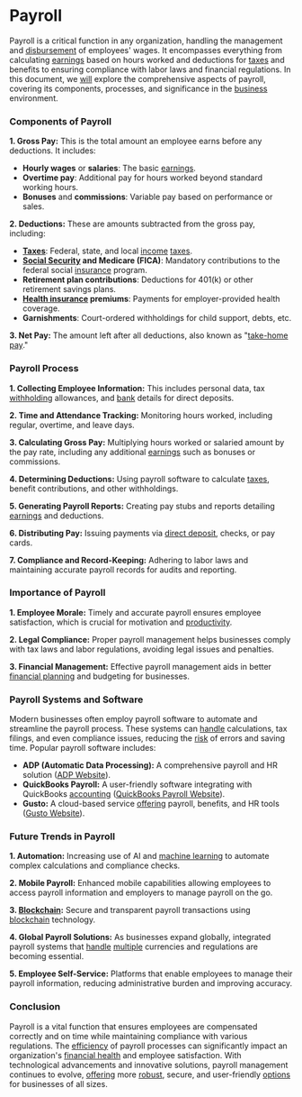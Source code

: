 # Payroll

Payroll is a critical function in any organization, handling the management and [disbursement](../d/disbursement.md) of employees' wages. It encompasses everything from calculating [earnings](../e/earnings.md) based on hours worked and deductions for [taxes](../t/taxes.md) and benefits to ensuring compliance with labor laws and financial regulations. In this document, we [will](../w/will.md) explore the comprehensive aspects of payroll, covering its components, processes, and significance in the [business](../b/business.md) environment.

### Components of Payroll

**1. Gross Pay:** This is the total amount an employee earns before any deductions. It includes:

- **Hourly wages** or **salaries**: The basic [earnings](../e/earnings.md).
- **Overtime pay**: Additional pay for hours worked beyond standard working hours.
- **Bonuses** and **commissions**: Variable pay based on performance or sales.

**2. Deductions:** These are amounts subtracted from the gross pay, including:

- **[Taxes](../t/taxes.md)**: Federal, state, and local [income](../i/income.md) [taxes](../t/taxes.md).
- **[Social Security](../s/social_security.md) and Medicare (FICA)**: Mandatory contributions to the federal social [insurance](../i/insurance.md) program.
- **Retirement plan contributions**: Deductions for 401(k) or other retirement savings plans.
- **[Health insurance](../h/health_insurance.md) premiums**: Payments for employer-provided health coverage.
- **Garnishments**: Court-ordered withholdings for child support, debts, etc.

**3. Net Pay:** The amount left after all deductions, also known as "[take-home pay](../t/take-home_pay.md)."

### Payroll Process

**1. Collecting Employee Information:** This includes personal data, tax [withholding](../w/withholding.md) allowances, and [bank](../b/bank.md) details for direct deposits.

**2. Time and Attendance Tracking:** Monitoring hours worked, including regular, overtime, and leave days.

**3. Calculating Gross Pay:** Multiplying hours worked or salaried amount by the pay rate, including any additional [earnings](../e/earnings.md) such as bonuses or commissions.

**4. Determining Deductions:** Using payroll software to calculate [taxes](../t/taxes.md), benefit contributions, and other withholdings.

**5. Generating Payroll Reports:** Creating pay stubs and reports detailing [earnings](../e/earnings.md) and deductions.

**6. Distributing Pay:** Issuing payments via [direct deposit](../d/direct_deposit.md), checks, or pay cards.

**7. Compliance and Record-Keeping:** Adhering to labor laws and maintaining accurate payroll records for audits and reporting.

### Importance of Payroll

**1. Employee Morale:** Timely and accurate payroll ensures employee satisfaction, which is crucial for motivation and [productivity](../p/productivity.md).

**2. Legal Compliance:** Proper payroll management helps businesses comply with tax laws and labor regulations, avoiding legal issues and penalties.

**3. Financial Management:** Effective payroll management aids in better [financial planning](../f/financial_planning.md) and budgeting for businesses.

### Payroll Systems and Software

Modern businesses often employ payroll software to automate and streamline the payroll process. These systems can [handle](../h/handle.md) calculations, tax filings, and even compliance issues, reducing the [risk](../r/risk.md) of errors and saving time. Popular payroll software includes:

- **ADP (Automatic Data Processing):** A comprehensive payroll and HR solution ([ADP Website](https://www.adp.com)).
- **QuickBooks Payroll:** A user-friendly software integrating with QuickBooks [accounting](../a/accounting.md) ([QuickBooks Payroll Website](https://quickbooks.intuit.com/payroll/)).
- **Gusto:** A cloud-based service [offering](../o/offering.md) payroll, benefits, and HR tools ([Gusto Website](https://gusto.com)).

### Future Trends in Payroll

**1. Automation:** Increasing use of AI and [machine learning](../m/machine_learning.md) to automate complex calculations and compliance checks.

**2. Mobile Payroll:** Enhanced mobile capabilities allowing employees to access payroll information and employers to manage payroll on the go.

**3. [Blockchain](../b/blockchain_in_trading.md):** Secure and transparent payroll transactions using [blockchain](../b/blockchain_in_trading.md) technology.

**4. Global Payroll Solutions:** As businesses expand globally, integrated payroll systems that [handle](../h/handle.md) [multiple](../m/multiple.md) currencies and regulations are becoming essential.

**5. Employee Self-Service:** Platforms that enable employees to manage their payroll information, reducing administrative burden and improving accuracy.

### Conclusion

Payroll is a vital function that ensures employees are compensated correctly and on time while maintaining compliance with various regulations. The [efficiency](../e/efficiency.md) of payroll processes can significantly impact an organization's [financial health](../f/financial_health.md) and employee satisfaction. With technological advancements and innovative solutions, payroll management continues to evolve, [offering](../o/offering.md) more [robust](../r/robust.md), secure, and user-friendly [options](../o/options.md) for businesses of all sizes.